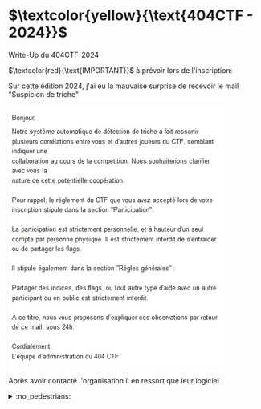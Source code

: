 # $\textcolor{yellow}{\text{404CTF - 2024}}$
Write-Up du 404CTF-2024


$\textcolor{red}{\text{IMPORTANT}}$ à prévoir lors de l'inscription:

Sur cette édition 2024, j'ai eu la mauvaise surprise de recevoir le mail "Suspicion de triche"

![Mail](https://github.com/ReZ3R0/404CTF-2024/blob/main/Images/Mail.png?raw=true)

Après avoir contacté l'organisation il en ressort que leur logiciel 
<details><summary>:no_pedestrians:</summary>
spoiler test
</details>
